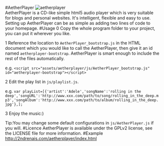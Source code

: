 #AetherPlayer
![aetherplayer](http://2ndrenais.com/aetherplayer.png)  
AetherPlayer is a CD-like simple html5 audio player which is very suitable for blogs and personal websites. It's intelligent, flexible and easy to use. Setting up AetherPlayer can be as simple as adding two lines of code to your homepage.
#Usage
0 Copy the whole program folder to your project, you can put it wherever you like.  

1 Reference the location to `AetherPlayer_bootstrap.js` in the HTML document which you would like to call the AetherPlayer, then give it an id named `aetherplayer-bootstrap`. AetherPlayer is smart enough to include the rest of the files automatically.  
  
  e.g. `<script src="assets/aetherplayer/js/AetherPlayer_bootstrap.js" id="aetherplayer-bootstrap"></script>`  

2 Edit the play list in `js/playlist.js`.  
  
  e.g. `var playList=[{'artist':'Adele','songName':'rolling in the deep','songURL':'http://www.xxx.com/path/to/song/rolling_in_the_deep.mp3','songAlbum':'http://www.xxx.com/path/to/album/rolling_in_the_deep.jpg'},];`  

3 Enjoy the music:)  
  
  Tip:You may change some default configurations in `js/AetherPlayer.js` if you will.
#Licence
AetherPlayer is available under the GPLv2 license, see the LICENSE file for more information.
#Example
http://2ndrenais.com/aetherplayer/index.html


